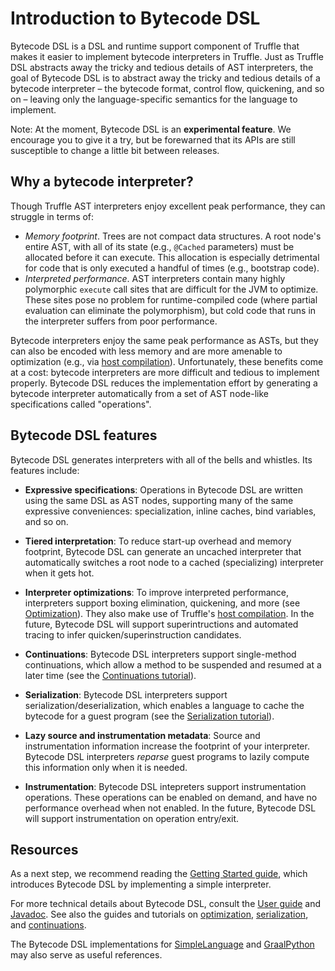 # Introduction to Bytecode DSL

Bytecode DSL is a DSL and runtime support component of Truffle that makes it easier to implement bytecode interpreters in Truffle. Just as Truffle DSL abstracts away the tricky and tedious details of AST interpreters, the goal of Bytecode DSL is to abstract away the tricky and tedious details of a bytecode interpreter – the bytecode format, control flow, quickening, and so on – leaving only the language-specific semantics for the language to implement.


Note: At the moment, Bytecode DSL is an **experimental feature**. We encourage you to give it a try, but be forewarned that its APIs are still susceptible to change a little bit between releases.


## Why a bytecode interpreter?

Though Truffle AST interpreters enjoy excellent peak performance, they can struggle in terms of:

- *Memory footprint*. Trees are not compact data structures. A root node's entire AST, with all of its state (e.g., `@Cached` parameters) must be allocated before it can execute. This allocation is especially detrimental for code that is only executed a handful of times (e.g., bootstrap code).
- *Interpreted performance*. AST interpreters contain many highly polymorphic `execute` call sites that are difficult for the JVM to optimize. These sites pose no problem for runtime-compiled code (where partial evaluation can eliminate the polymorphism), but cold code that runs in the interpreter suffers from poor performance.

Bytecode interpreters enjoy the same peak performance as ASTs, but they can also be encoded with less memory and are more amenable to optimization (e.g., via [host compilation](../HostCompilation.md)). Unfortunately, these benefits come at a cost: bytecode interpreters are more difficult and tedious to implement properly. Bytecode DSL reduces the implementation effort by generating a bytecode interpreter automatically from a set of AST node-like specifications called "operations".

## Bytecode DSL features

Bytecode DSL generates interpreters with all of the bells and whistles. Its features include:

- **Expressive specifications**: Operations in Bytecode DSL are written using the same DSL as AST nodes, supporting many of the same expressive conveniences: specialization, inline caches, bind variables, and so on.

- **Tiered interpretation**: To reduce start-up overhead and memory footprint, Bytecode DSL can generate an uncached interpreter that automatically switches a root node to a cached (specializing) interpreter when it gets hot.

- **Interpreter optimizations**: To improve interpreted performance, interpreters support boxing elimination, quickening, and more (see [Optimization](Optimization.md)). They also make use of Truffle's [host compilation](../HostCompilation.md). In the future, Bytecode DSL will support superintructions and automated tracing to infer quicken/superinstruction candidates.

- **Continuations**: Bytecode DSL interpreters support single-method continuations, which allow a method to be suspended and resumed at a later time (see the [Continuations tutorial][continuations]). 

- **Serialization**: Bytecode DSL interpreters support serialization/deserialization, which enables a language to cache the bytecode for a guest program (see the [Serialization tutorial][serialization]).

- **Lazy source and instrumentation metadata**: Source and instrumentation information increase the footprint of your interpreter. Bytecode DSL interpreters *reparse* guest programs to lazily compute this information only when it is needed.

- **Instrumentation**: Bytecode DSL intepreters support instrumentation operations. These operations can be enabled on demand, and have no performance overhead when not enabled. In the future, Bytecode DSL will support instrumentation on operation entry/exit.

## Resources

As a next step, we recommend reading the [Getting Started guide](GettingStarted.md), which introduces Bytecode DSL by implementing a simple interpreter.

For more technical details about Bytecode DSL, consult the [User guide](UserGuide.md) and [Javadoc](https://www.graalvm.org/truffle/javadoc/com/oracle/truffle/api/bytecode/package-summary.html).
See also the guides and tutorials on [optimization](Optimization.md), [serialization][serialization], and [continuations][continuations].

The Bytecode DSL implementations for [SimpleLanguage](https://github.com/oracle/graal/blob/master/truffle/src/com.oracle.truffle.sl/src/com/oracle/truffle/sl/bytecode/SLBytecodeRootNode.java) and [GraalPython](https://github.com/oracle/graalpython/blob/master/graalpython/com.oracle.graal.python/src/com/oracle/graal/python/nodes/bytecode_dsl/PBytecodeDSLRootNode.java) may also serve as useful references.




[serialization]: https://github.com/oracle/graal/blob/master/truffle/src/com.oracle.truffle.api.bytecode.test/src/com/oracle/truffle/api/bytecode/test/examples/SerializationTutorial.java
[continuations]: https://github.com/oracle/graal/blob/master/truffle/src/com.oracle.truffle.api.bytecode.test/src/com/oracle/truffle/api/bytecode/test/examples/ContinuationsTutorial.java